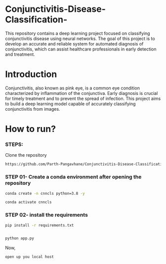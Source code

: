 # Conjunctivitis-Disease-Classification-

This repository contains a deep learning project focused on classifying conjunctivitis disease using neural networks. The goal of this project is to develop an accurate and reliable system for automated diagnosis of conjunctivitis, which can assist healthcare professionals in early detection and treatment.

# Introduction
Conjunctivitis, also known as pink eye, is a common eye condition characterized by inflammation of the conjunctiva. Early diagnosis is crucial for timely treatment and to prevent the spread of infection. This project aims to build a deep learning model capable of accurately classifying conjunctivitis from images.


# How to run?
### STEPS:

Clone the repository

```bash
https://github.com/Parth-Pangavhane/Conjunctivitis-Disease-Classification.git
```
### STEP 01- Create a conda environment after opening the repository

```bash
conda create -n cnncls python=3.8 -y
```

```bash
conda activate cnncls
```


### STEP 02- install the requirements
```bash
pip install -r requirements.txt
```


```bash

python app.py
```

Now,
```bash
open up you local host
```
